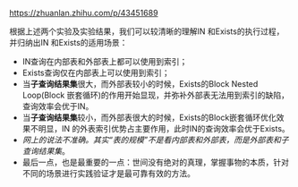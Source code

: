 https://zhuanlan.zhihu.com/p/43451689

根据上述两个实验及实验结果，我们可以较清晰的理解IN 和Exists的执行过程，并归纳出IN 和Exists的适用场景：

- IN查询在内部表和外部表上都可以使用到索引；
- Exists查询仅在内部表上可以使用到索引；
- 当**子查询结果集**很大，而外部表较小的时候，Exists的Block Nested Loop(Block 嵌套循环)的作用开始显现，并弥补外部表无法用到索引的缺陷，查询效率会优于IN。
- 当**子查询结果集**较小，而外部表很大的时候，Exists的Block嵌套循环优化效果不明显，IN 的外表索引优势占主要作用，此时IN的查询效率会优于Exists。
- *网上的说法不准确。其实“表的规模”不是看内部表和外部表，而是外部表和子查询结果集*。
- 最后一点，也是最重要的一点：世间没有绝对的真理，掌握事物的本质，针对不同的场景进行实践验证才是最可靠有效的方法。